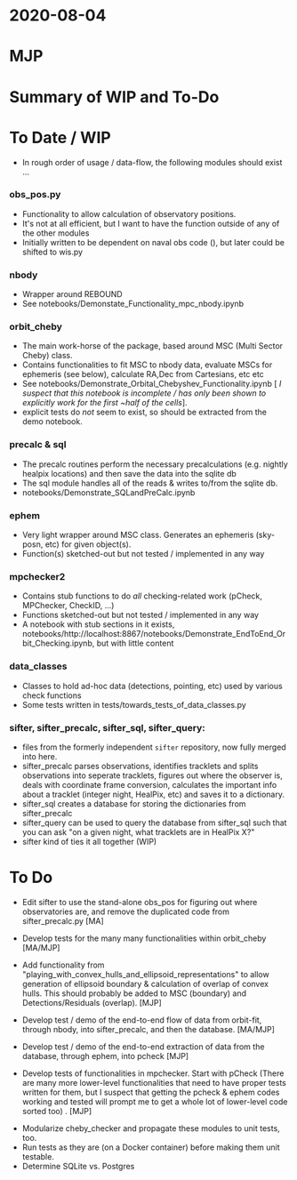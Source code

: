 # 2020-08-04
# MJP
# Summary of WIP and To-Do

# To Date / WIP 

- In rough order of usage / data-flow, the following modules should exist ...

### obs_pos.py

- Functionality to allow calculation of observatory positions. 
- It's not at all efficient, but I want to have the function outside of any of the other modules
- Initially written to be dependent on naval obs code (), but later could be shifted to wis.py

[//]: # (TODO: Check efficiency)

 ### nbody

 - Wrapper around REBOUND 
 - See notebooks/Demonstate_Functionality_mpc_nbody.ipynb
 
 ### orbit_cheby
 
 - The main work-horse of the package, based around MSC (Multi Sector Cheby) class. 
 - Contains functionalities to fit MSC to nbody data, evaluate MSCs for ephemeris (see below), calculate RA,Dec from Cartesians, etc etc
 - See notebooks/Demonstrate_Orbital_Chebyshev_Functionality.ipynb [ *I suspect that this notebook is incomplete / has only been shown to explicitly work for the first ~half of the cells*]. 
 - explicit tests do *not* seem to exist, so should be extracted from the demo notebook.
 
 ### precalc & sql 
 
 - The precalc routines perform the necessary precalculations (e.g. nightly healpix locations) and then save the data into the sqlite db
 - The sql module handles all of the reads & writes to/from the sqlite db. 
 - notebooks/Demonstrate_SQLandPreCalc.ipynb 
 
 ### ephem
 
 - Very light wrapper around MSC class. Generates an ephemeris (sky-posn, etc) for given object(s).
 - Function(s) sketched-out but not tested / implemented in any way
 
### mpchecker2
 
- Contains stub functions to do *all* checking-related work (pCheck, MPChecker, CheckID, ...)
- Functions sketched-out but not tested / implemented in any way
- A notebook with stub sections in it exists, notebooks/http://localhost:8867/notebooks/Demonstrate_EndToEnd_Orbit_Checking.ipynb, but with little content

[//]: # (TODO: check this out)

### data_classes

- Classes to hold ad-hoc data (detections, pointing, etc) used by various check functions
- Some tests written in tests/towards_tests_of_data_classes.py

[//]: # (TODO: tests may be under a different module now.)

 ### sifter, sifter_precalc, sifter_sql, sifter_query:

- files from the formerly independent `sifter` repository, now fully merged into here. 
- sifter_precalc parses observations, identifies tracklets and splits observations into seperate tracklets, figures out where the observer is, deals with coordinate frame conversion, calculates the important info about a tracklet (integer night, HealPix, etc) and saves it to a dictionary. 
- sifter_sql creates a database for storing the dictionaries from sifter_precalc
- sifter_query can be used to query the database from sifter_sql such that you can ask "on a given night, what tracklets are in HealPix X?"
- sifter kind of ties it all together (WIP)

# To Do 

- Edit sifter to use the stand-alone obs_pos for figuring out where observatories are, and remove the duplicated code from sifter_precalc.py [MA]

- Develop tests for the many many functionalities within orbit_cheby [MA/MJP]

- Add functionality from "playing_with_convex_hulls_and_ellipsoid_representations" to allow generation of ellipsoid boundary & calculation of overlap of convex hulls. This should probably be added to MSC (boundary) and Detections/Residuals (overlap). [MJP]

- Develop test / demo of the end-to-end flow of data from orbit-fit, through nbody, into sifter_precalc, and then the database. [MA/MJP]

- Develop test / demo of the end-to-end extraction of data from the database, through ephem, into pcheck [MJP]

- Develop tests of functionalities in mpchecker. Start with pCheck (There are many more lower-level functionalities that need to have proper tests written for them, but I suspect that getting the pcheck & ephem codes working and tested will prompt me to get a whole lot of lower-level code sorted too) . [MJP]

[//]: # (Todo: Check status of the above.)

- Modularize cheby_checker and propagate these modules to unit tests, too.
- Run tests as they are (on a Docker container) before making them unit testable.
- Determine SQLite vs. Postgres